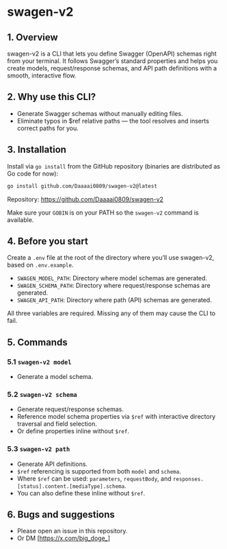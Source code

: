 # swagen-v2

## 1. Overview

swagen-v2 is a CLI that lets you define Swagger (OpenAPI) schemas right from your terminal. It follows Swagger’s standard properties and helps you create models, request/response schemas, and API path definitions with a smooth, interactive flow.

## 2. Why use this CLI?

- Generate Swagger schemas without manually editing files.
- Eliminate typos in $ref relative paths — the tool resolves and inserts correct paths for you.

## 3. Installation

Install via `go install` from the GitHub repository (binaries are distributed as Go code for now):

```bash
go install github.com/Daaaai0809/swagen-v2@latest
```

Repository: https://github.com/Daaaai0809/swagen-v2

Make sure your `GOBIN` is on your PATH so the `swagen-v2` command is available.

## 4. Before you start

Create a `.env` file at the root of the directory where you’ll use swagen-v2, based on `.env.example`.

- `SWAGEN_MODEL_PATH`: Directory where model schemas are generated.
- `SWAGEN_SCHEMA_PATH`: Directory where request/response schemas are generated.
- `SWAGEN_API_PATH`: Directory where path (API) schemas are generated.

All three variables are required. Missing any of them may cause the CLI to fail.

## 5. Commands

### 5.1 `swagen-v2 model`
- Generate a model schema.

### 5.2 `swagen-v2 schema`
- Generate request/response schemas.
- Reference model schema properties via `$ref` with interactive directory traversal and field selection.
- Or define properties inline without `$ref`.

### 5.3 `swagen-v2 path`
- Generate API definitions.
- `$ref` referencing is supported from both `model` and `schema`.
- Where `$ref` can be used: `parameters`, `requestBody`, and `responses.[status].content.[mediaType].schema`.
- You can also define these inline without `$ref`.

## 6. Bugs and suggestions

- Please open an issue in this repository.
- Or DM [https://x.com/big_doge_]
